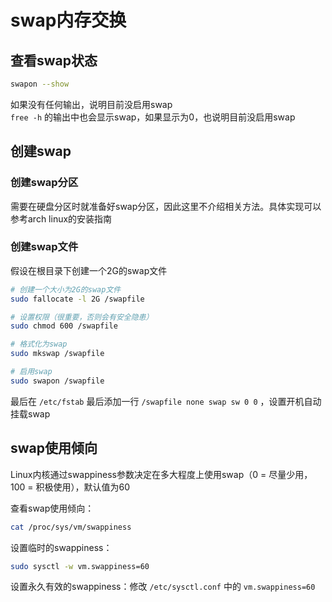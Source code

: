# swap内存交换

## 查看swap状态

```bash
swapon --show
```

如果没有任何输出，说明目前没启用swap  
`free -h` 的输出中也会显示swap，如果显示为0，也说明目前没启用swap

## 创建swap

### 创建swap分区

需要在硬盘分区时就准备好swap分区，因此这里不介绍相关方法。具体实现可以参考arch linux的安装指南

### 创建swap文件

假设在根目录下创建一个2G的swap文件

```bash
# 创建一个大小为2G的swap文件
sudo fallocate -l 2G /swapfile

# 设置权限（很重要，否则会有安全隐患）
sudo chmod 600 /swapfile

# 格式化为swap
sudo mkswap /swapfile

# 启用swap
sudo swapon /swapfile
```

最后在 `/etc/fstab` 最后添加一行 `/swapfile none swap sw 0 0` ，设置开机自动挂载swap

## swap使用倾向

Linux内核通过swappiness参数决定在多大程度上使用swap（0 = 尽量少用，100 = 积极使用），默认值为60

查看swap使用倾向：

```bash
cat /proc/sys/vm/swappiness
```

设置临时的swappiness：

```bash
sudo sysctl -w vm.swappiness=60
```

设置永久有效的swappiness：修改 `/etc/sysctl.conf` 中的 `vm.swappiness=60`
